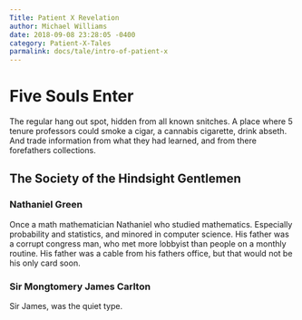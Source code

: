 ```yaml
---
Title: Patient X Revelation
author: Michael Williams
date: 2018-09-08 23:28:05 -0400
category: Patient-X-Tales
parmalink: docs/tale/intro-of-patient-x
---
```


# Five Souls Enter

The regular hang out spot, hidden from all known snitches.
A place where 5 tenure professors could smoke a cigar, a cannabis cigarette, drink abseth. And trade information from 
what they had learned, and from there forefathers collections.

## The Society of the Hindsight Gentlemen

### Nathaniel Green

Once a math mathematician Nathaniel who studied mathematics.
Especially probability and statistics, and minored in computer science. His father was a corrupt congress man, who met more lobbyist than people on a monthly routine. His father was a cable from his fathers office, but that would not be his only card soon.

### Sir Mongtomery James Carlton

Sir James, was the quiet type.
